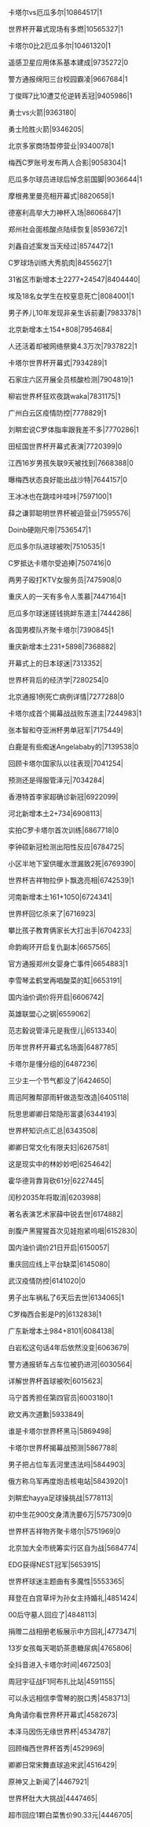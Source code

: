 卡塔尔vs厄瓜多尔|10864517|1

世界杯开幕式现场有多燃|10565327|1

卡塔尔0比2厄瓜多尔|10461320|1

遥感卫星应用体系基本建成|9735272|0

警方通报绵阳三台校园霸凌|9667684|1

丁俊晖7比10遭艾伦逆转丢冠|9405986|1

勇士vs火箭|9363180|

勇士险胜火箭|9346205|

北京多家商场暂停营业|9340078|1

梅西C罗账号发布两人合影|9058304|1

厄瓜多尔球员进球后悼念前国脚|9036644|1

摩根弗里曼亮相开幕式|8820658|1

德塞利高举大力神杯入场|8606847|1

郑州社会面核酸点陆续恢复|8593672|1

刘鑫自述案发当天经过|8574472|1

C罗球场训练大秀肌肉|8455627|1

31省区市新增本土2277+24547|8404440|

埃及18名女学生在校窒息死亡|8084001|1

男子养儿10年发现非亲生诉前妻|7983378|1

北京新增本土154+808|7954684|

人还活着却被网络祭奠4.3万次|7937822|1

卡塔尔世界杯开幕式|7934289|1

石家庄六区开展全员核酸检测|7904819|1

柳岩世界杯狂欢夜跳waka|7831175|1

广州白云区疫情防控|7778829|1

刘畊宏说C罗体脂率跟我差不多|7770286|1

田柾国世界杯开幕式表演|7720399|0

江西16岁男孩失联9天被找到|7668388|0

曝梅西状态良好能出战沙特|7644157|0

王冰冰也在跳哇咔哇咔|7597100|1

薛之谦郭聪明世界杯被迫营业|7595576|

Doinb硬刚尺帝|7536547|1

厄瓜多尔队进球被吹|7510535|1

C罗抵达卡塔尔受追捧|7507416|0

两男子殴打KTV女服务员|7475908|0

重庆人的一天有多令人羡慕|7447164|1

厄瓜多尔球迷搓钱挑衅东道主|7444286|

各国男模队齐聚卡塔尔|7390845|1

重庆新增本土231+5898|7368882|

开幕式上的日本球迷|7313352|

世界杯背后的经济学|7280254|0

北京通报1例死亡病例详情|7277288|0

卡塔尔成首个揭幕战战败东道主|7244983|1

张本智和夺亚洲杯男单冠军|7175449|

白鹿是有些痴迷Angelababy的|7139538|0

回顾卡塔尔国家队以往表现|7041254|

预测还是得服管泽元|7034284|

香港特首李家超确诊新冠|6922099|

河北新增本土2+734|6908113|

实拍C罗卡塔尔首次训练|6867718|0

李钟硕新冠检测出阳性反应|6784725|

小区半地下室供暖水泄漏致2死|6769390|

世界杯吉祥物拉伊卜飘逸亮相|6742539|1

河南新增本土161+1050|6724341|

世界杯回忆杀来了|6716923|

攀比孩子教育俩家长大打出手|6704233|

命韵峋环开启复仇副本|6657565|

官方通报郑州女婴身亡事件|6654883|1

李雪琴孟鹤堂再唱酸菜的缸|6653191|

国内油价调价将开启|6606742|

英雄联盟心之钢|6559062|

范志毅说管泽元是我侄儿|6513340|

历年世界杯开幕式名场面|6487785|

卡塔尔是懂分组的|6487236|

三少主一个节气都没了|6424650|

周迅阿雅帮邵雨轩做造型改造|6405118|

阮思思卿卿日常隐形富婆|6344193|

世界杯知识点汇总|6343508|

卿卿日常文化有限夫妇|6267581|

这是现实中的林妙妙吧|6254642|

霍华德背靠背砍61分|6227445|

闰秒2035年将取消|6203988|

著名表演艺术家薛中锐去世|6174882|

剖腹产黑猩猩首次见娃抱紧呜咽|6152830|

国内油价调价21日开启|6150057|

重庆回应线上平台缺菜|6145080|

武汉疫情防控|6141020|0

男子出车祸私了6天后去世|6134065|1

C罗梅西合影是P的|6132838|1

广东新增本土984+8101|6084138|

白岩松这句话4年后依然没变|6063679|

警方通报轿车占车位被扔进河|6030564|

详解世界杯首球被吹|6015623|

马宁首秀担任第四官员|6003180|1

欧文再次道歉|5933849|

谁是卡塔尔世界杯黑马|5869498|

卡塔尔世界杯揭幕战预测|5867788|

男子把占位车丢河里违法吗|5844903|

俄方称乌军再度炮击核电站|5843920|1

刘畊宏hayya足球操挑战|5778113|

初中生花900文身清洗要6万|5757309|0

世界杯吉祥物齐聚卡塔尔|5751969|0

北京加大全市统筹实行区自为战|5684774|

EDG获得NEST冠军|5653915|

世界杯球迷主题曲有多魔性|5553365|

拜登在白宫草坪为孙女主持婚礼|4851424|

00后守墓人回应了|4848113|

捐赠二战相册老板展示中方回礼|4773471|

13岁女孩每天喝奶茶患糖尿病|4765806|

全抖音进入卡塔尔时间|4672503|

周冠宇征战F1阿布扎比站|4591155|

可以永远相信李雪琴的脱口秀|4583713|

角角请你看世界杯开幕式|4582673|

本泽马因伤无缘世界杯|4534787|

回顾梅西世界杯首秀|4529969|

卿卿日常宋舞直球追宋武|4516429|

原神又上新闻了|4467921|

世界杯肚大大挑战|4447465|

超市回应1颗白菜售价90.33元|4446705|

